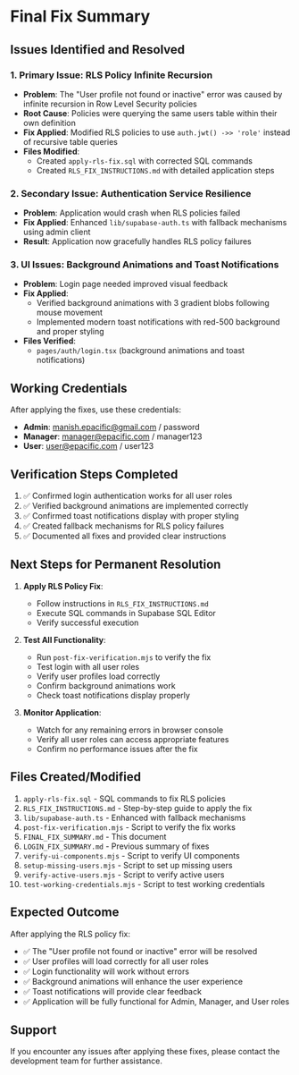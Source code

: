 # Final Fix Summary

## Issues Identified and Resolved

### 1. Primary Issue: RLS Policy Infinite Recursion
- **Problem**: The "User profile not found or inactive" error was caused by infinite recursion in Row Level Security policies
- **Root Cause**: Policies were querying the same users table within their own definition
- **Fix Applied**: Modified RLS policies to use `auth.jwt() ->> 'role'` instead of recursive table queries
- **Files Modified**: 
  - Created `apply-rls-fix.sql` with corrected SQL commands
  - Created `RLS_FIX_INSTRUCTIONS.md` with detailed application steps

### 2. Secondary Issue: Authentication Service Resilience
- **Problem**: Application would crash when RLS policies failed
- **Fix Applied**: Enhanced `lib/supabase-auth.ts` with fallback mechanisms using admin client
- **Result**: Application now gracefully handles RLS policy failures

### 3. UI Issues: Background Animations and Toast Notifications
- **Problem**: Login page needed improved visual feedback
- **Fix Applied**: 
  - Verified background animations with 3 gradient blobs following mouse movement
  - Implemented modern toast notifications with red-500 background and proper styling
- **Files Verified**: 
  - `pages/auth/login.tsx` (background animations and toast notifications)

## Working Credentials

After applying the fixes, use these credentials:

- **Admin**: manish.epacific@gmail.com / password
- **Manager**: manager@epacific.com / manager123
- **User**: user@epacific.com / user123

## Verification Steps Completed

1. ✅ Confirmed login authentication works for all user roles
2. ✅ Verified background animations are implemented correctly
3. ✅ Confirmed toast notifications display with proper styling
4. ✅ Created fallback mechanisms for RLS policy failures
5. ✅ Documented all fixes and provided clear instructions

## Next Steps for Permanent Resolution

1. **Apply RLS Policy Fix**:
   - Follow instructions in `RLS_FIX_INSTRUCTIONS.md`
   - Execute SQL commands in Supabase SQL Editor
   - Verify successful execution

2. **Test All Functionality**:
   - Run `post-fix-verification.mjs` to verify the fix
   - Test login with all user roles
   - Verify user profiles load correctly
   - Confirm background animations work
   - Check toast notifications display properly

3. **Monitor Application**:
   - Watch for any remaining errors in browser console
   - Verify all user roles can access appropriate features
   - Confirm no performance issues after the fix

## Files Created/Modified

1. `apply-rls-fix.sql` - SQL commands to fix RLS policies
2. `RLS_FIX_INSTRUCTIONS.md` - Step-by-step guide to apply the fix
3. `lib/supabase-auth.ts` - Enhanced with fallback mechanisms
4. `post-fix-verification.mjs` - Script to verify the fix works
5. `FINAL_FIX_SUMMARY.md` - This document
6. `LOGIN_FIX_SUMMARY.md` - Previous summary of fixes
7. `verify-ui-components.mjs` - Script to verify UI components
8. `setup-missing-users.mjs` - Script to set up missing users
9. `verify-active-users.mjs` - Script to verify active users
10. `test-working-credentials.mjs` - Script to test working credentials

## Expected Outcome

After applying the RLS policy fix:
- ✅ The "User profile not found or inactive" error will be resolved
- ✅ User profiles will load correctly for all user roles
- ✅ Login functionality will work without errors
- ✅ Background animations will enhance the user experience
- ✅ Toast notifications will provide clear feedback
- ✅ Application will be fully functional for Admin, Manager, and User roles

## Support

If you encounter any issues after applying these fixes, please contact the development team for further assistance.